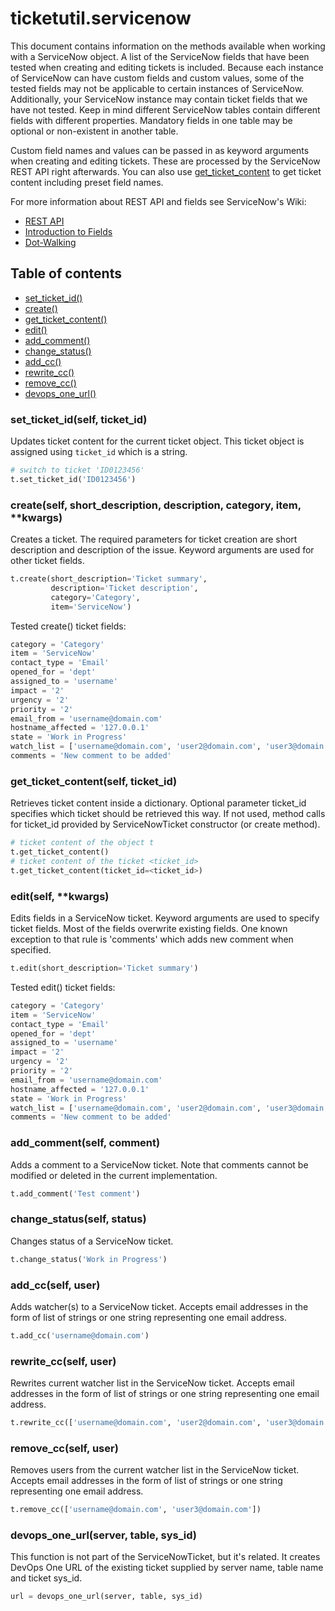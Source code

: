 # ticketutil.servicenow

This document contains information on the methods available when working
with a ServiceNow object. A list of the ServiceNow fields that have been
tested when creating and editing tickets is included. Because each
instance of ServiceNow can have custom fields and custom values, some
of the tested fields may not be applicable to certain instances of ServiceNow.
Additionally, your ServiceNow instance may contain ticket fields that we have
not tested. Keep in mind different ServiceNow tables contain different
fields with different properties. Mandatory fields in one table may be optional
or non-existent in another table.

Custom field names and values can be passed in as keyword arguments when
creating and editing tickets. These are processed by the ServiceNow REST API
right afterwards. You can also use [get_ticket_content](#content) to get ticket
content including preset field names.

For more information about REST API and fields see ServiceNow's Wiki:
- [REST API](http://wiki.servicenow.com/index.php?title=REST_API)
- [Introduction to Fields](http://wiki.servicenow.com/index.php?title=Introduction_to_Fields)
- [Dot-Walking](http://wiki.servicenow.com/index.php?title=Dot-Walking)


## Table of contents
- [set_ticket_id()](#set_ticket)
- [create()](#create)
- [get_ticket_content()](#content)
- [edit()](#edit)
- [add_comment()](#comment)
- [change_status()](#status)
- [add_cc()](#add_cc)
- [rewrite_cc()](#rewrite_cc)
- [remove_cc()](#remove_cc)
- [devops_one_url()](#devops_one)

### set_ticket_id(self, ticket_id)

Updates ticket content for the current ticket object. This ticket object is
assigned using `ticket_id` which is a string.

```python
# switch to ticket 'ID0123456'
t.set_ticket_id('ID0123456')
```

### create(self, short_description, description, category, item, \*\*kwargs) <a name="create"></a>

Creates a ticket. The required parameters for ticket creation are
short description and description of the issue. Keyword arguments are used
for other ticket fields.

```python
t.create(short_description='Ticket summary',
         description='Ticket description',
         category='Category',
         item='ServiceNow')
```

Tested create() ticket fields:

```python
category = 'Category'
item = 'ServiceNow'
contact_type = 'Email'
opened_for = 'dept'
assigned_to = 'username'
impact = '2'
urgency = '2'
priority = '2'
email_from = 'username@domain.com'
hostname_affected = '127.0.0.1'
state = 'Work in Progress'
watch_list = ['username@domain.com', 'user2@domain.com', 'user3@domain.com']
comments = 'New comment to be added'
```

### get_ticket_content(self, ticket_id) <a name="content"></a>

Retrieves ticket content inside a dictionary. Optional parameter ticket_id
specifies which ticket should be retrieved this way. If not used, method calls
for ticket_id provided by ServiceNowTicket constructor (or create method).

```python
# ticket content of the object t
t.get_ticket_content()
# ticket content of the ticket <ticket_id>
t.get_ticket_content(ticket_id=<ticket_id>)
```

### edit(self, \*\*kwargs) <a name="edit"></a>

Edits fields in a ServiceNow ticket. Keyword arguments are used to
specify ticket fields. Most of the fields overwrite existing fields.
One known exception to that rule is 'comments' which adds new comment when
specified.

```python
t.edit(short_description='Ticket summary')
```

Tested edit() ticket fields:

```python
category = 'Category'
item = 'ServiceNow'
contact_type = 'Email'
opened_for = 'dept'
assigned_to = 'username'
impact = '2'
urgency = '2'
priority = '2'
email_from = 'username@domain.com'
hostname_affected = '127.0.0.1'
state = 'Work in Progress'
watch_list = ['username@domain.com', 'user2@domain.com', 'user3@domain.com']
comments = 'New comment to be added'
```

### add_comment(self, comment) <a name="comment"></a>

Adds a comment to a ServiceNow ticket. Note that comments cannot be modified
or deleted in the current implementation.

```python
t.add_comment('Test comment')
```

### change_status(self, status) <a name="status"></a>

Changes status of a ServiceNow ticket.

```python
t.change_status('Work in Progress')
```

### add_cc(self, user) <a name="add_cc"></a>

Adds watcher(s) to a ServiceNow ticket. Accepts email addresses in the form
of list of strings or one string representing one email address.

```python
t.add_cc('username@domain.com')
```

### rewrite_cc(self, user) <a name="rewrite_cc"></a>

Rewrites current watcher list in the ServiceNow ticket. Accepts email addresses
in the form of list of strings or one string representing
one email address.

```python
t.rewrite_cc(['username@domain.com', 'user2@domain.com', 'user3@domain.com'])
```

### remove_cc(self, user) <a name="remove_cc"></a>

Removes users from the current watcher list in the ServiceNow ticket. Accepts
email addresses in the form of list of strings or one string representing
one email address.

```python
t.remove_cc(['username@domain.com', 'user3@domain.com'])
```

### devops_one_url(server, table, sys_id) <a name="devops_one"></a>

This function is not part of the ServiceNowTicket, but it's related. It creates
DevOps One URL of the existing ticket supplied by server name, table name and
ticket sys_id.

```python
url = devops_one_url(server, table, sys_id)
```
